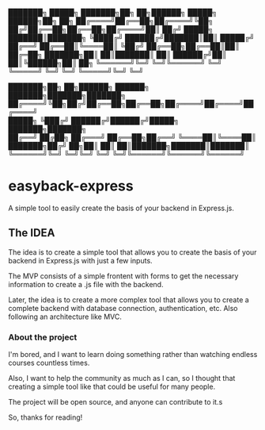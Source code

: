 ███████╗ █████╗ ███████╗██╗   ██╗██████╗  █████╗  ██████╗██╗  ██╗
██╔════╝██╔══██╗██╔════╝╚██╗ ██╔╝██╔══██╗██╔══██╗██╔════╝██║ ██╔╝
█████╗  ███████║███████╗ ╚████╔╝ ██████╔╝███████║██║     █████╔╝ 
██╔══╝  ██╔══██║╚════██║  ╚██╔╝  ██╔══██╗██╔══██║██║     ██╔═██╗ 
███████╗██║  ██║███████║   ██║   ██████╔╝██║  ██║╚██████╗██║  ██╗
╚══════╝╚═╝  ╚═╝╚══════╝   ╚═╝   ╚═════╝ ╚═╝  ╚═╝ ╚═════╝╚═╝  ╚═╝
                                                                 
███████╗██╗  ██╗██████╗ ██████╗ ███████╗███████╗███████╗         
██╔════╝╚██╗██╔╝██╔══██╗██╔══██╗██╔════╝██╔════╝██╔════╝         
█████╗   ╚███╔╝ ██████╔╝██████╔╝█████╗  ███████╗███████╗         
██╔══╝   ██╔██╗ ██╔═══╝ ██╔══██╗██╔══╝  ╚════██║╚════██║         
███████╗██╔╝ ██╗██║     ██║  ██║███████╗███████║███████║         
╚══════╝╚═╝  ╚═╝╚═╝     ╚═╝  ╚═╝╚══════╝╚══════╝╚══════╝         


# easyback-express
A simple tool to easily create the basis of your backend in Express.js.

## The IDEA

The idea is to create a simple tool that allows you to create the basis of your backend in Express.js with just a few inputs.

The MVP consists of a simple frontent with forms to get the necessary information to create a .js file with the backend.

Later, the idea is to create a more complex tool that allows you to create a complete backend with database connection, authentication, etc.
Also following an architecture like MVC.


### About the project
I'm bored, and I want to learn doing something rather than watching endless courses countless times.

Also, I want to help the community as much as I can, so I thought that creating a simple tool like that could be useful for many people.

The project will be open source, and anyone can contribute to it.s

So, thanks for reading!
